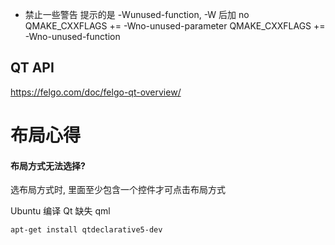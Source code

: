 

* 禁止一些警告 提示的是 -Wunused-function, -W 后加 no
QMAKE_CXXFLAGS += -Wno-unused-parameter
QMAKE_CXXFLAGS += -Wno-unused-function

## QT API 

https://felgo.com/doc/felgo-qt-overview/


# 布局心得

#### 布局方式无法选择?

选布局方式时, 里面至少包含一个控件才可点击布局方式

Ubuntu 编译 Qt 缺失 qml 

```sh
apt-get install qtdeclarative5-dev
```
